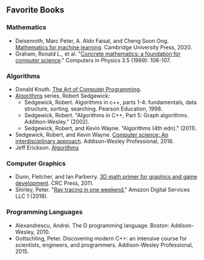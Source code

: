 
## Favorite Books
### Mathematics 
- Deisenroth, Marc Peter, A. Aldo Faisal, and Cheng Soon Ong. [Mathematics for machine learning](https://mml-book.github.io/book/mml-book.pdf). Cambridge University Press, 2020.
- Graham, Ronald L., et al. "[Concrete mathematics: a foundation for computer science](https://www-cs-faculty.stanford.edu/~knuth/gkp.html)." Computers in Physics 3.5 (1989): 106-107.
### Algorithms

- Donald Knuth. [The Art of Computer Programming](https://www-cs-faculty.stanford.edu/~knuth/taocp.html). 
- [Algorithms](https://algs4.cs.princeton.edu/home/) series, Robert Sedgewick:
  - Sedgewick, Robert. Algorithms in c++, parts 1-4: fundamentals, data structure, sorting, searching. Pearson Education, 1998.
  - Sedgewick, Robert. "Algorithms in C++, Part 5: Graph algorithms. Addition-Wesley." (2002).
  - Sedgewick, Robert, and Kevin Wayne. "Algorithms (4th edn)." (2011).
- Sedgewick, Robert, and Kevin Wayne. [Computer science: An interdisciplinary approach](https://introcs.cs.princeton.edu/java/home/). Addison-Wesley Professional, 2016.
- Jeff Erickson. [Algorithms](http://jeffe.cs.illinois.edu/teaching/algorithms/)

### Computer Graphics 

- Dunn, Fletcher, and Ian Parberry. [3D math primer for graphics and game development](https://gamemath.com). CRC Press, 2011.
- Shirley, Peter. "[Ray tracing in one weekend.](https://raytracing.github.io/books/RayTracingInOneWeekend.html)" Amazon Digital Services LLC 1 (2018).

### Programming Languages

- Alexandrescu, Andrei. The D programming language. Boston: Addison-Wesley, 2010.
- Gottschling, Peter. Discovering modern C++: an intensive course for scientists, engineers, and programmers. Addison-Wesley Professional, 2015.
